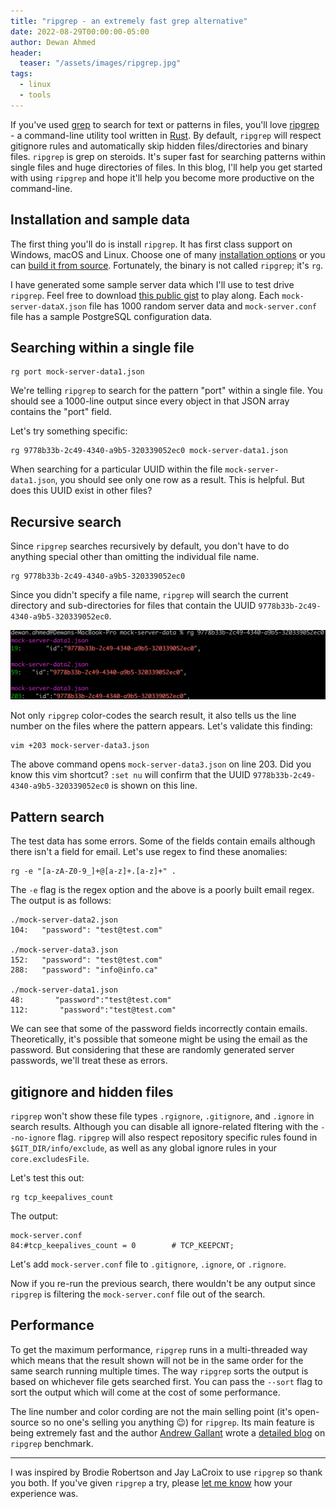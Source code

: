 ```yaml
---
title: "ripgrep - an extremely fast grep alternative"
date: 2022-08-29T00:00:00-05:00
author: Dewan Ahmed
header:
  teaser: "/assets/images/ripgrep.jpg"
tags:
  - linux
  - tools
---
```


If you've used [grep](https://man7.org/linux/man-pages/man1/grep.1.html) to search for text or patterns in files, you'll love [ripgrep](https://github.com/BurntSushi/ripgrep) - a command-line utility tool written in [Rust](https://www.rust-lang.org/). By default, `ripgrep` will respect gitignore rules and automatically skip hidden files/directories and binary files. `ripgrep` is grep on steroids. It's super fast for searching patterns within single files and huge directories of files. In this blog, I'll help you get started with using `ripgrep` and hope it'll help you become more productive on the command-line.  

## Installation and sample data

The first thing you'll do is install `ripgrep`. It has first class support on Windows, macOS and Linux. Choose one of many [installation options](https://github.com/BurntSushi/ripgrep#installation) or you can [build it from source](https://github.com/BurntSushi/ripgrep#building). Fortunately, the binary is not called `ripgrep`; it's `rg`.

I have generated some sample server data which I'll use to test drive `ripgrep`. Feel free to download [this public gist](https://gist.github.com/dewandemo/26797dfbc2d3839bfe29621015566e8e) to play along. Each `mock-server-dataX.json` file has 1000 random server data and `mock-server.conf` file has a sample PostgreSQL configuration data.

## Searching within a single file

```
rg port mock-server-data1.json
```

We're telling `ripgrep` to search for the pattern "port" within a single file. You should see a 1000-line output since every object in that JSON array contains the "port" field.

Let's try something specific:

```
rg 9778b33b-2c49-4340-a9b5-320339052ec0 mock-server-data1.json
```

When searching for a particular UUID within the file `mock-server-data1.json`, you should see only one row as a result. This is helpful. But does this UUID exist in other files?

## Recursive search

Since `ripgrep` searches recursively by default, you don't have to do anything special other than omitting the individual file name.

```
rg 9778b33b-2c49-4340-a9b5-320339052ec0
```

Since you didn't specify a file name, `ripgrep` will search the current directory and sub-directories for files that contain the UUID `9778b33b-2c49-4340-a9b5-320339052ec0`.

![Recursive search](/assets/images/ripgrep-recursive.png)

Not only `ripgrep` color-codes the search result, it also tells us the line number on the files where the pattern appears. Let's validate this finding:

```
vim +203 mock-server-data3.json
```

The above command opens `mock-server-data3.json` on line 203. Did you know this vim shortcut? `:set nu` will confirm that the UUID `9778b33b-2c49-4340-a9b5-320339052ec0` is shown on this line. 

## Pattern search

The test data has some errors. Some of the fields contain emails although there isn't a field for email. Let's use regex to find these anomalies:

```
rg -e "[a-zA-Z0-9_]+@[a-z]+.[a-z]+" .
```

The `-e` flag is the regex option and the above is a poorly built email regex. The output is as follows:

```
./mock-server-data2.json
104:   "password": "test@test.com"

./mock-server-data3.json
152:   "password": "test@test.com"
288:   "password": "info@info.ca"

./mock-server-data1.json
48:       "password":"test@test.com"
112:       "password":"test@test.com"
```

We can see that some of the password fields incorrectly contain emails. Theoretically, it's possible that someone might be using the email as the password. But considering that these are randomly generated server passwords, we'll treat these as errors.

## gitignore and hidden files

`ripgrep` won't show these file types `.rgignore`, `.gitignore`, and `.ignore`
in search results. Although you can disable all ignore-related fltering with the `--no-ignore` flag. `ripgrep` will also respect repository specific rules found in `$GIT_DIR/info/exclude`, as well as any global ignore rules in your `core.excludesFile`.

Let's test this out:

```
rg tcp_keepalives_count
```

The output:

```
mock-server.conf
84:#tcp_keepalives_count = 0		# TCP_KEEPCNT;
```

Let's add `mock-server.conf` file to `.gitignore`, `.ignore`, or `.rignore`. 

Now if you re-run the previous search, there wouldn't be any output since `ripgrep` is filtering the `mock-server.conf` file out of the search.

## Performance

To get the maximum performance, `ripgrep` runs in a multi-threaded way which means that the result shown will not be in the same order for the same search running multiple times. The way `ripgrep` sorts the output is based on whichever file gets searched first. You can pass the `--sort` flag to sort the output which will come at the cost of some performance.

The line number and color cording are not the main selling point (it's open-source so no one's selling you anything :wink:) for `ripgrep`. Its main feature is being extremely fast and the author [Andrew Gallant](https://blog.burntsushi.net/) wrote a [detailed blog](https://blog.burntsushi.net/ripgrep/) on `ripgrep` benchmark.

---

I was inspired by Brodie Robertson and Jay LaCroix to use `ripgrep` so thank you both. If you've given `ripgrep` a try, please [let me know](https://twitter.com/DewanAhmed) how your experience was.  


